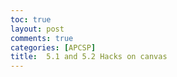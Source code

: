 ```yaml
---
toc: true
layout: post
comments: true
categories: [APCSP]
title:  5.1 and 5.2 Hacks on canvas
---
```


